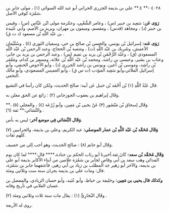 ٤٠٢٨ -** ٤:** علي بن بذيمة الجزري الحراني أبو عبد الله السوائي (١) ، مولى جابر بن سَمُرَة كوفي الأصل.

**رَوَى عَن:** سَعِيد بن جبير (س) ، وعامر الشَّعْبِي، وعكرمة مولى ابْن عَبَّاس (س) ، وقيس بن حبتر (د) ، ومجاهد (قدس) ، ومقسم، وميمون بن مهران، ويزيد بن الأصم، وأبي عُبَيدة بن عَبْد اللَّهِ بْن مسعود (د ت ق) .

**رَوَى عَنه:** إسرائيل بْن يونس، والحسن بْن صالح بن حي، وسفيان الثوري (٤) ، وسُلَيْمان الأعمش، وشَرِيك بن عَبْد اللَّهِ (ت) ، وشعبة بْن الحجاج، وعبد الرحمن بْن عَبْد اللَّهِ المسعودي (ق) ، وعَبْد الرَّحْمَنِ بْن يزيد بن تميم (س) ، وعبد الرحمن بن يزيد بن جابر، وعتاب بن بشير، وعيسى بن راشد، ومحمد بْن عَبْد اللَّهِ بْن علاثة، ومسعر بن كدام، ومَعْمَر بْن راشِد، وموسى بْن أعين، ويونس بن راشد الجزري (د) ، وأبو الأَحوص الحنفي، وأبو إسرائيل الملائي،وأبو سَعِيد المؤدب (ت س ق) ، وأبو العميس المسعودي، وأبو مالك النخعي.

قال عَبْدُ اللَّهِ (١) بْن أَحْمَد بْن حنبل عَن أبيه: صالح الحديث، ولكن كان رأسا في التشيع.

وَقَال إبراهيم بن يعقوب الجوزجاني (٢) : زائغ عن الحق معلن به.

وَقَال إسحاق بْن مَنْصُور (٣) عَنْ يحيى بْن مَعِين، وأبو زُرْعَة (٤) ، والعجلي (٥) ،** والنَّسَائي:** ثقة (٦) .

**وَقَال النَّسَائي فِي موضع آخر:** ليس به بأس.

**وَقَال مُحَمَّد بْن عَبْد اللَّهِ بْن عمار الموصلي:** عبد الكريم، وعلي بن بذيمة، والحرانيين (٧) كلهم ثقات.

وَقَال أبو حاتم (٨) : صالح الحديث، وهو أحب إلي من خصيف.

**وَقَال مُحَمَّد بْن سعد:** كَانَ ثقة.أخبرنا أبو رئاب الحكم بن جنادة،**** قال:**** لما كان يوم المدائن وهب سعد بن أَبي وقاص لجابر بن سَمُرَة غلامين من أبناء الأكابر بذيمة أبو علي بن بذيمة، والآخر أبو زهير جد المطلب بن زياد بن أَبي زهير، فأعتقهما جابر بن سَمُرَة، قال: ومات علي بن بذيمة بحران سنة ست وثلاثين ومئة.

**وكذلك قال يحيى بن مَعِين:** وخليفة بن خياط، وأبو عُبَيد، وأبو حسان الزيادي، والمفضل بن غسان الغلابي في تأريخ وفاته.

وقَال البُخارِيُّ (١) : يقال مات سنة ثلاث وثلاثين ومئة (٢) .

روى له الأربعة.